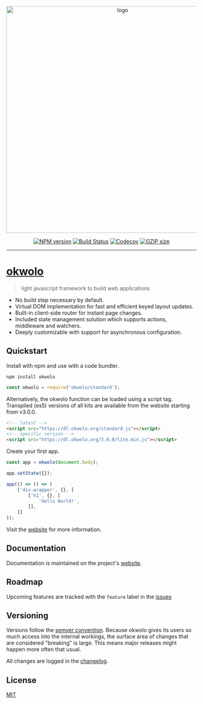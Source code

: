 <p align="center">
    <a href="https://okwolo.org">
        <img src="https://user-images.githubusercontent.com/9319710/28757374-8e78376e-754f-11e7-84a1-7b2b2e540e56.png" alt="logo" width="600px">
    </a>
</p>
<p align="center">
    <a href="https://www.npmjs.com/package/okwolo"><img src="https://img.shields.io/npm/v/okwolo.svg" alt="NPM version" /></a>
    <a href="https://travis-ci.org/okwolo/okwolo"><img src="https://travis-ci.org/okwolo/okwolo.svg?branch=master" alt="Build Status" /></a>
    <a href="https://codecov.io/gh/okwolo/okwolo"><img src="https://img.shields.io/codecov/c/github/okwolo/okwolo.svg" alt="Codecov" /></a>
    <a href="https://github.com/okwolo/dl/blob/master/standard.min.js.gz"><img src="https://img.shields.io/github/size/okwolo/dl/standard.min.js.gz.svg" alt="GZIP size" /></a>
</p>

---

# [okwolo](https://okwolo.org)

> light javascript framework to build web applications

* No build step necessary by default.
* Virtual DOM implementation for fast and efficient keyed layout updates.
* Built-in client-side router for instant page changes.
* Included state management solution which supports actions, middleware and watchers.
* Deeply customizable with support for asynchronous configuration.

## Quickstart

Install with npm and use with a code bundler.

```
npm install okwolo
```

```javascript
const okwolo = require('okwolo/standard');
```

Alternatively, the okwolo function can be loaded using a script tag. Transpiled (es5) versions of all kits are available from the website starting from v3.0.0.

```html
<!-- latest -->
<script src="https://dl.okwolo.org/standard.js"></script>
<!-- specific version -->
<script src="https://dl.okwolo.org/3.0.0/lite.min.js"></script>
```

Create your first app.

```javascript
const app = okwolo(document.body);

app.setState({});

app(() => () => (
    ['div.wrapper', {}, [
        ['h1', {}, [
            'Hello World!',
        ]],
    ]]
));
```

Visit the [website](https://okwolo.org) for more information.

## Documentation

Documentation is maintained on the project's [website](https://okwolo.org).

## Roadmap

Upcoming features are tracked with the `feature` label in the [issues](https://github.com/okwolo/okwolo/issues?q=is%3Aissue+is%3Aopen+sort%3Aupdated-desc+label%3Afeature)

## Versioning

Versions follow the [semver convention](https://semver.org/). Because okwolo gives its users so much access into the internal workings, the surface area of changes that are considered "breaking" is large. This means major releases might happen more often that usual.

All changes are logged in the [changelog](https://github.com/okwolo/okwolo/blob/master/CHANGELOG.md).

## License

[MIT](https://github.com/okwolo/okwolo/blob/master/LICENSE)
